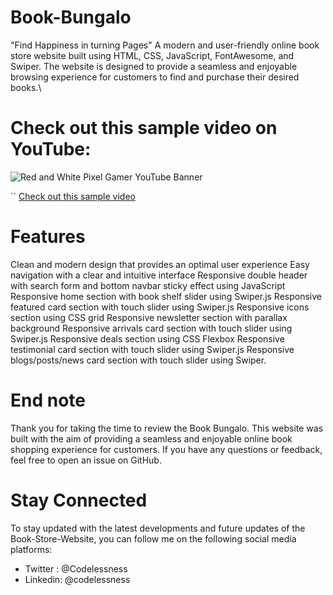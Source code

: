 # Book-Bungalo
"Find Happiness in turning Pages"
A modern and user-friendly online book store website built using HTML, CSS, JavaScript, FontAwesome, and Swiper.
The website is designed to provide a seamless and enjoyable browsing experience for customers to find and purchase their desired books.\

# Check out this sample video on YouTube:
![Red and White Pixel Gamer YouTube Banner](https://user-images.githubusercontent.com/69684043/218160286-4b21a513-2ecd-403b-a144-446ce8548796.png)

`` [Check out this sample video](https://www.youtube.com/watch?v=g9JaAAnCmv4)



# Features
Clean and modern design that provides an optimal user experience
Easy navigation with a clear and intuitive interface
Responsive double header with search form and bottom navbar sticky effect using JavaScript
Responsive home section with book shelf slider using Swiper.js
Responsive featured card section with touch slider using Swiper.js
Responsive icons section using CSS grid
Responsive newsletter section with parallax background
Responsive arrivals card section with touch slider using Swiper.js
Responsive deals section using CSS Flexbox
Responsive testimonial card section with touch slider using Swiper.js
Responsive blogs/posts/news card section with touch slider using Swiper.
# End note
Thank you for taking the time to review the Book Bungalo. 
This website was built with the aim of providing a seamless and enjoyable online book shopping experience for customers. 
If you have any questions or feedback, feel free to open an issue on GitHub.
# Stay Connected
To stay updated with the latest developments and future updates of the Book-Store-Website, you can follow me on the following social media platforms:

- Twitter : @Codelessness
- Linkedin: @codelessness

